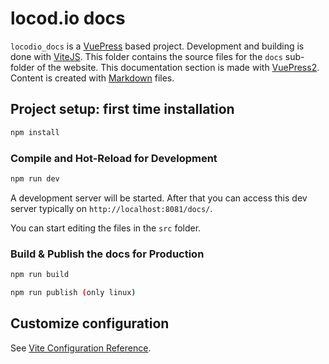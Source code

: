 # locod.io docs

`locodio_docs` is a [VuePress](https://v2.vuepress.vuejs.org/) based project.
Development and building is done with [ViteJS](https://vitejs.dev/).
This folder contains the source files for the `docs` sub-folder of the website.
This documentation section is made with [VuePress2](https://v2.vuepress.vuejs.org/).
Content is created with [Markdown](https://www.markdownguide.org/) files.

## Project setup: first time installation
```sh
npm install
```
### Compile and Hot-Reload for Development
```sh
npm run dev
```
A development server will be started. After that you can access this dev server 
typically on `http://localhost:8081/docs/`.

You can start editing the files in the `src` folder.

### Build & Publish the docs for Production

```sh
npm run build

npm run publish (only linux)
```

## Customize configuration

See [Vite Configuration Reference](https://vitejs.dev/config/).